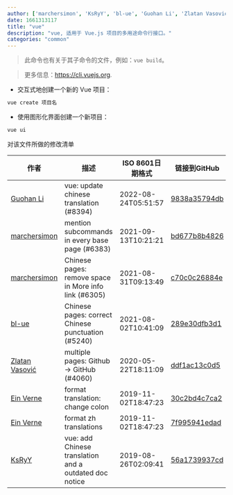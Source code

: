 ```yaml
---
author: ['marchersimon', 'KsRyY', 'bl-ue', 'Guohan Li', 'Zlatan Vasović', 'Ein Verne']
date: 1661313117
title: "vue"
description: "vue, 适用于 Vue.js 项目的多用途命令行接口。"
categories: "common"
---
```

> 此命令也有关于其子命令的文件，例如：`vue build`。

> 更多信息：<https://cli.vuejs.org>.

- 交互式地创建一个新的 Vue 项目：

```bash
vue create 项目名
```

- 使用图形化界面创建一个新项目：

```bash
vue ui
```
对该文件所做的修改清单


作者 | 描述 | ISO 8601日期格式 | 链接到GitHub
------|-----|-----|-----
[Guohan Li](mailto:44457621+guohanli@users.noreply.github.com) | vue: update chinese translation (#8394) | 2022-08-24T05:51:57 | [9838a35794db](https://github.com/tldr-pages/tldr/commit/9838a35794dbf991b342e43fc7aca575c0d31e54)
[marchersimon](mailto:50295997+marchersimon@users.noreply.github.com) | mention subcommands in every base page (#6383) | 2021-09-13T10:21:21 | [bd677b8b4826](https://github.com/tldr-pages/tldr/commit/bd677b8b48260e301fb99fea794f4dc1458d1562)
[marchersimon](mailto:50295997+marchersimon@users.noreply.github.com) | Chinese pages: remove space in More info link (#6305) | 2021-08-31T09:13:49 | [c70c0c26884e](https://github.com/tldr-pages/tldr/commit/c70c0c26884ee74fabb640cd842d1e4c72d9df4b)
[bl-ue](mailto:54780737+bl-ue@users.noreply.github.com) | Chinese pages: correct Chinese punctuation (#5240) | 2021-08-02T10:41:09 | [289e30dfb3d1](https://github.com/tldr-pages/tldr/commit/289e30dfb3d1d73bade9e3610e12bfc90e9270ae)
[Zlatan Vasović](mailto:zlatanvasovic@gmail.com) | multiple pages: Github -> GitHub (#4060) | 2020-05-22T18:11:09 | [ddf1ac13c0d5](https://github.com/tldr-pages/tldr/commit/ddf1ac13c0d59dbf85c95ffae5adaa023854c61d)
[Ein Verne](mailto:einverne@gmail.com) | format translation: change colon | 2019-11-02T18:47:23 | [30c2bd4c7ca2](https://github.com/tldr-pages/tldr/commit/30c2bd4c7ca2385e09cc00f15ad651e195b82e65)
[Ein Verne](mailto:einverne@gmail.com) | format zh translations | 2019-11-02T18:47:23 | [7f995941edad](https://github.com/tldr-pages/tldr/commit/7f995941edaddaa6bd3208856ec539f5439f7ef4)
[KsRyY](mailto:andy200511@126.com) | vue: add Chinese translation and a outdated doc notice | 2019-08-26T02:09:41 | [56a1739937cd](https://github.com/tldr-pages/tldr/commit/56a1739937cd04d37c631798538c6b4c3919dba1)

